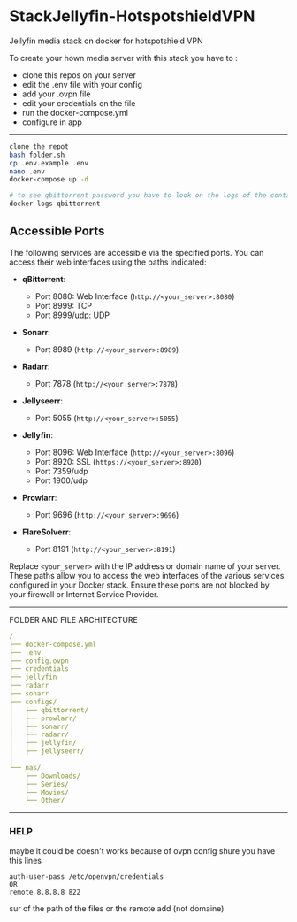 # StackJellyfin-HotspotshieldVPN

Jellyfin media stack on docker for hotspotshield VPN


To create your hown media server with this stack you have to :
- clone this repos on your server
- edit the .env file with your config
- add your .ovpn file
- edit your credentials on the file
- run the docker-compose.yml
- configure in app

---


```bash
clone the repot
bash folder.sh
cp .env.example .env
nano .env
docker-compose up -d

# to see qbittorrent password you have to look on the logs of the container
docker logs qbittorrent
```

## Accessible Ports

The following services are accessible via the specified ports. You can access their web interfaces using the paths indicated:

- **qBittorrent**:
  - Port 8080: Web Interface (`http://<your_server>:8080`)
  - Port 8999: TCP
  - Port 8999/udp: UDP

- **Sonarr**:
  - Port 8989 (`http://<your_server>:8989`)

- **Radarr**:
  - Port 7878 (`http://<your_server>:7878`)

- **Jellyseerr**:
  - Port 5055 (`http://<your_server>:5055`)

- **Jellyfin**:
  - Port 8096: Web Interface (`http://<your_server>:8096`)
  - Port 8920: SSL (`https://<your_server>:8920`)
  - Port 7359/udp
  - Port 1900/udp

- **Prowlarr**:
  - Port 9696 (`http://<your_server>:9696`)

- **FlareSolverr**:
  - Port 8191 (`http://<your_server>:8191`)

Replace `<your_server>` with the IP address or domain name of your server. These paths allow you to access the web interfaces of the various services configured in your Docker stack. Ensure these ports are not blocked by your firewall or Internet Service Provider.

---

FOLDER AND FILE ARCHITECTURE

```yml
/
├── docker-compose.yml
├── .env
├── config.ovpn
├── credentials
├── jellyfin
├── radarr
├── sonarr
├── configs/
│   ├── qbittorrent/
│   ├── prowlarr/
│   ├── sonarr/
│   ├── radarr/
│   ├── jellyfin/
│   ├── jellyseerr/
│
└── nas/
    ├── Downloads/
    ├── Series/
    └── Movies/
    └── Other/
```

---
### HELP

maybe it could be doesn't works because of ovpn config shure you have this lines

    auth-user-pass /etc/openvpn/credentials
    OR
    remote 8.8.8.8 822

sur of the path of the files or the remote add (not domaine)

